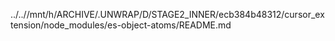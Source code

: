 ../..//mnt/h/ARCHIVE/.UNWRAP/D/STAGE2_INNER/ecb384b48312/cursor_extension/node_modules/es-object-atoms/README.md